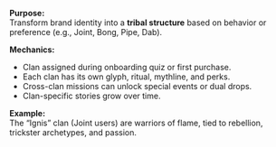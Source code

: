 **Purpose:**  
Transform brand identity into a **tribal structure** based on behavior or preference (e.g., Joint, Bong, Pipe, Dab).

**Mechanics:**

- Clan assigned during onboarding quiz or first purchase.
- Each clan has its own glyph, ritual, mythline, and perks.
- Cross-clan missions can unlock special events or dual drops.
- Clan-specific stories grow over time.

**Example:**  
The “Ignis” clan (Joint users) are warriors of flame, tied to rebellion, trickster archetypes, and passion.